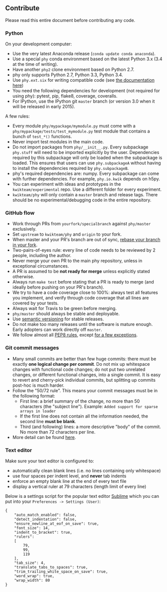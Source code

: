 ## Contribute

Please read this entire document before contributing any code.

### Python

On your development computer:

* Use the very latest Anaconda release (`conda update conda anaconda`).
* Use a special `phy` conda environment based on the latest Python 3.x (3.4 at the time of writing).
* Have another `phy2` clone environment based on Python 2.7.
* phy only supports Python 2.7, Python 3.3, Python 3.4.
* Use `phy.ext.six` for writing compatible code (see [the documentation here](http://pythonhosted.org/six/))
* You need the following dependencies for development (not required for using phy): pytest, pip, flake8, coverage, coveralls.
* For IPython, use the IPython git `master` branch (or version 3.0 when it will be released in early 2015).

A few rules:

* Every module `phy/mypackage/mymodule.py` must come with a `phy/mypackage/tests/test_mymodule.py` test module that contains a bunch of `test_*()` functions.
* Never import test modules in the main code.
* Do not import packages from `phy/__init__.py`. Every subpackage `phy.stuff` will need to be imported explicitly by the user. Dependencies required by this subpackage will only be loaded when the subpackage is loaded. This ensures that users can use `phy.subpackageA` without having to install the dependencies required by `phy.subpackageB`.
* phy's required dependencies are: numpy. Every subpackage can come with further dependencies. For example, `phy.io.kwik` depends on h5py.
* You can experiment with ideas and prototypes in the `kwikteam/experimental` repo. Use a different folder for every experiment.
* `kwikteam/phy` will only contain a `master` branch and release tags. There should be no experimental/debugging code in the entire repository.


### GitHub flow

* Work through PRs from `yourfork/specialbranch` against `phy/master` exclusively.
* Set `upstream` to `kwikteam/phy` and `origin` to your fork.
* When master and your PR's branch are out of sync, [rebase your branch in your fork](https://groups.google.com/forum/#!msg/vispy-dev/q-UNjxburGA/wYNkZRXiySwJ).
* Two-pairs-of-eyes rule: every line of code needs to be reviewed by 2 people, including the author.
* Never merge your own PR to the main phy repository, unless in exceptional circumstances.
* A PR is assumed to be **not ready for merge** unless explicitly stated otherwise.
* Always run `make test` before stating that a PR is ready to merge (and ideally before pushing on your PR's branch).
* We try to have a code coverage close to 100%: always test all features you implement, and verify through code coverage that all lines are covered by your tests.
* Always wait for Travis to be green before merging.
* `phy/master` should always be stable and deployable.
* Use [semantic versioning](http://www.semver.org) for stable releases.
* Do not make too many releases until the software is mature enough. Early adopters can work directly off `master`.
* We follow almost all [PEP8 rules](https://www.python.org/dev/peps/pep-0008/), except [for a few exceptions](https://github.com/kwikteam/phy/blob/master/Makefile#L24).


### Git commit messages

* Many small commits are better than few huge commits: there must be exactly **one logical change per commit**. Do not mix up whitespace changes with functional code changes; do not put two unrelated changes, or different functional changes, into a single commit. It is easy to revert and cherry-pick individual commits, but splitting up commits post-hoc is much harder.
* Follow the "50/72 rule". This means your commit messages must be in the following format:
    * First line: a brief summary of the change, no more than 50 characters (the "subject line"). Example: `Added support for sparse arrays in loader`
    * If the first line does not contain all the information needed, the second line **must be blank**.
    * Third (and following) lines: a more descriptive "body" of the commit. No more than 72 characters per line.
* More detail can be found [here](https://wiki.openstack.org/wiki/GitCommitMessages).


### Text editor

Make sure your text editor is configured to:

* automatically clean blank lines (i.e. no lines containing only whitespace)
* use four spaces per indent level, and **never** tab indents
* enforce an empty blank line at the end of every text file
* display a vertical ruler at 79 characters (length limit of every line)

Below is a settings script for the popular text editor [Sublime](http://www.sublimetext.com) which you can put into your ```Preferences -> Settings (User)```:

```
{
    "auto_match_enabled": false,
    "detect_indentation": false,
    "ensure_newline_at_eof_on_save": true,
    "font_size": 14,
    "indent_to_bracket": true,
    "rulers":
    [
        79,
        99,
        119
    ],
    "tab_size": 4,
    "translate_tabs_to_spaces": true,
    "trim_trailing_white_space_on_save": true,
    "word_wrap": true,
    "wrap_width": 80
}
```
